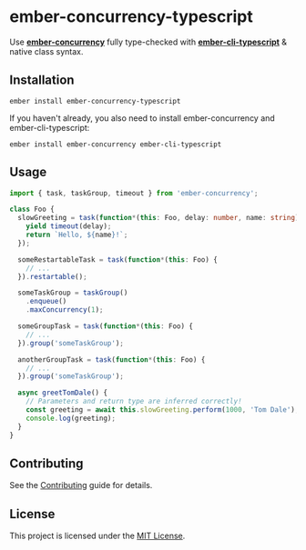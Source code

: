 # ember-concurrency-typescript

Use [**ember-concurrency**][ember-concurrency] fully type-checked with
[**ember-cli-typescript**][ember-cli-typescript] & native class syntax.

[ember-concurrency]: https://github.com/machty/ember-concurrency
[ember-cli-typescript]: https://github.com/typed-ember/ember-cli-typescript

## Installation

```
ember install ember-concurrency-typescript
```

If you haven't already, you also need to install ember-concurrency and
ember-cli-typescript:

```
ember install ember-concurrency ember-cli-typescript
```

## Usage

```ts
import { task, taskGroup, timeout } from 'ember-concurrency';

class Foo {
  slowGreeting = task(function*(this: Foo, delay: number, name: string) {
    yield timeout(delay);
    return `Hello, ${name}!`;
  });

  someRestartableTask = task(function*(this: Foo) {
    // ...
  }).restartable();

  someTaskGroup = taskGroup()
    .enqueue()
    .maxConcurrency(1);

  someGroupTask = task(function*(this: Foo) {
    // ...
  }).group('someTaskGroup');

  anotherGroupTask = task(function*(this: Foo) {
    // ...
  }).group('someTaskGroup');

  async greetTomDale() {
    // Parameters and return type are inferred correctly!
    const greeting = await this.slowGreeting.perform(1000, 'Tom Dale');
    console.log(greeting);
  }
}
```

## Contributing

See the [Contributing](CONTRIBUTING.md) guide for details.

## License

This project is licensed under the [MIT License](LICENSE.md).

